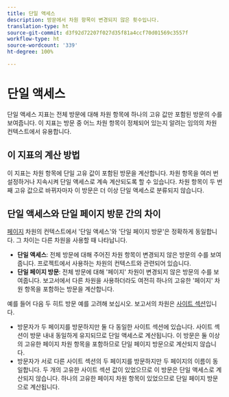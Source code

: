 ```yaml
---
title: 단일 액세스
description: 방문에서 차원 항목이 변경되지 않은 횟수입니다.
translation-type: ht
source-git-commit: d3f92d72207f027d35f81a4ccf70d01569c3557f
workflow-type: ht
source-wordcount: '339'
ht-degree: 100%

---
```



# 단일 액세스

단일 액세스 지표는 전체 방문에 대해 차원 항목에 하나의 고유 값만 포함된 방문의 수를 보여줍니다. 이 지표는 방문 중 어느 차원 항목이 정체되어 있는지 알려는 임의의 차원 컨텍스트에서 유용합니다.

## 이 지표의 계산 방법

이 지표는 차원 항목에 단일 고유 값이 포함된 방문을 계산합니다. 차원 항목을 여러 번 설정하거나 지속시켜 단일 액세스로 계속 계산되도록 할 수 있습니다. 차원 항목이 두 번째 고유 값으로 바뀌자마자 이 방문은 더 이상 단일 액세스로 분류되지 않습니다.

## 단일 액세스와 단일 페이지 방문 간의 차이

[페이지](../dimensions/page.md) 차원의 컨텍스트에서 &#39;단일 액세스&#39;와 &#39;단일 페이지 방문&#39;은 정확하게 동일합니다. 그 차이는 다른 차원을 사용할 때 나타납니다.

* **단일 액세스**: 전체 방문에 대해 주어진 차원 항목이 변경되지 않은 방문의 수를 보여줍니다. 프로젝트에서 사용하는 차원의 컨텍스트와 관련되어 있습니다.
* **단일 페이지 방문**: 전체 방문에 대해 &#39;페이지&#39; 차원이 변경되지 않은 방문의 수를 보여줍니다. 보고서에서 다른 차원을 사용하더라도 여전히 하나의 고유한 &#39;페이지&#39; 차원 항목을 포함하는 방문을 계산합니다.

예를 들어 다음 두 히트 방문 예를 고려해 보십시오. 보고서의 차원은 [사이트 섹션](../dimensions/site-section.md)입니다.

* 방문자가 두 페이지를 방문하지만 둘 다 동일한 사이트 섹션에 있습니다. 사이트 섹션이 방문 내내 동일하게 유지되므로 단일 액세스로 계산됩니다. 이 방문은 둘 이상의 고유한 페이지 차원 항목을 포함하므로 단일 페이지 방문으로 계산되지 않습니다.
* 방문자가 서로 다른 사이트 섹션의 두 페이지를 방문하지만 두 페이지의 이름이 동일합니다. 두 개의 고유한 사이트 섹션 값이 있었으므로 이 방문은 단일 액세스로 계산되지 않습니다. 하나의 고유한 페이지 차원 항목이 있었으므로 단일 페이지 방문으로 계산됩니다.
